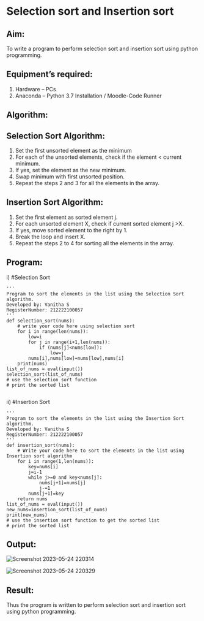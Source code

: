 # Selection sort and Insertion sort
## Aim:
To write a program to perform selection sort and insertion sort using python programming.
## Equipment’s required:
1.	Hardware – PCs
2.	Anaconda – Python 3.7 Installation / Moodle-Code Runner
## Algorithm:
## Selection Sort Algorithm:
1.	Set the first unsorted element as the minimum
2.	For each of the unsorted elements, check if the element < current minimum.
3.	If yes, set the element as the new minimum.
4.	Swap minimum with first unsorted position.
5.	Repeat the steps 2 and 3 for all the elements in the array.
## Insertion Sort Algorithm: 
1.	Set the first element as sorted element j.
2.	For each unsorted element X, check if current sorted element j >X.
3.	If yes, move sorted element to the right by 1.
4.	Break the loop and insert X.
5.	Repeat the steps 2 to 4 for sorting all the elements in the array.
## Program:
i)	#Selection Sort
```
''' 
Program to sort the elements in the list using the Selection Sort algorithm.
Developed by: Vanitha S
RegisterNumber: 212222100057
'''
def selection_sort(nums):
    # write your code here using selection sort
    for i in range(len(nums)):
        low=i
        for j in range(i+1,len(nums)):
            if (nums[j]<nums[low]):
                low=j
        nums[i],nums[low]=nums[low],nums[i]
    print(nums)
list_of_nums = eval(input())
selection_sort(list_of_nums)
# use the selection sort function
# print the sorted list


```
ii)	#Insertion Sort
```
''' 
Program to sort the elements in the list using the Insertion Sort algorithm.
Developed by: Vanitha S
RegisterNumber: 212222100057
'''
def insertion_sort(nums):
    # Write your code here to sort the elements in the list using Insertion sort algorithm
    for i in range(1,len(nums)):
        key=nums[i]
        j=i-1
        while j>=0 and key<nums[j]:
            nums[j+1]=nums[j]
            j-=1
        nums[j+1]=key
    return nums
list_of_nums = eval(input())
new_nums=insertion_sort(list_of_nums)
print(new_nums)
# use the insertion sort function to get the sorted list
# print the sorted list

```

## Output:

![Screenshot 2023-05-24 220314](https://github.com/Vanitha-SM/Sorting-Algorithm/assets/119557985/1699c4bb-91b9-4185-81a6-47b71fa41043)

![Screenshot 2023-05-24 220329](https://github.com/Vanitha-SM/Sorting-Algorithm/assets/119557985/4d8f86e2-b550-445d-8b42-db7e75a89a03)


## Result:
Thus the program is written to perform selection sort and insertion sort using python programming.

